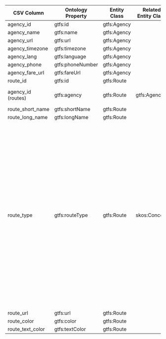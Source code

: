 | CSV Column           | Ontology Property    | Entity Class | Related Entity Class | Subject Generation            | Join Condition       | Datatype         | Function Name           | Function Output                                                                 |
|----------------------|----------------------|--------------|----------------------|--------------------------------|----------------------|------------------|-----------------------|---------------------------------------------------------|
| agency_id            | gtfs:id              | gtfs:Agency  |                      | http://example.org/agency/{id} |                      | xsd:string      |                        |                                                                                 |
| agency_name          | gtfs:name            | gtfs:Agency  |                      |                                |                      | foaf:name       |                         |                                                                                 |
| agency_url           | gtfs:url             | gtfs:Agency  |                      |                                |                      | foaf:page       |                        |                                                                                 |
| agency_timezone      | gtfs:timezone        | gtfs:Agency  |                      |                                |                      | xsd:string      |                         |                                                                                 |
| agency_lang          | gtfs:language        | gtfs:Agency  |                      |                                |                      | xsd:string      |                         |                                                                                 |
| agency_phone         | gtfs:phoneNumber     | gtfs:Agency  |                      |                                |                      | foaf:phone      |                         |                                                                                 |
| agency_fare_url      | gtfs:fareUrl         | gtfs:Agency  |                      |                                |                      | foaf:page       |                         |                                                                                 |
| route_id             | gtfs:id              | gtfs:Route   |                      | http://example.org/route/{id}  |                      | xsd:string      |                         |                                                                                 |
| agency_id (routes)   | gtfs:agency          | gtfs:Route   | gtfs:Agency          |                                | agency_id = agency_id|  |                                    |                                                                                 |
| route_short_name     | gtfs:shortName       | gtfs:Route   |                      |                                |                      | xsd:string      |                         |                                                                                 |
| route_long_name      | gtfs:longName        | gtfs:Route   |                      |                                |                      | xsd:string      |                      |                                                                                 |
| route_type           | gtfs:routeType       | gtfs:Route   | skos:Concept         |                                |  |                       | routeTypeMapper         | 0: <http://transport.linkeddata.es/kos/route-type/tram> <br> 1: <http://transport.linkeddata.es/kos/route-type/subway> <br> 2: <http://transport.linkeddata.es/kos/route-type/rail> <br> 3: <http://transport.linkeddata.es/kos/route-type/bus> <br> 4: <http://transport.linkeddata.es/kos/route-type/ferry> <br> 5: <http://transport.linkeddata.es/kos/route-type/cable-tram> <br> 6: <http://transport.linkeddata.es/kos/route-type/aerial-lift> <br> 7: <http://transport.linkeddata.es/kos/route-type/funicular> <br> 11: <http://transport.linkeddata.es/kos/route-type/trolleybus> <br> 12: <http://transport.linkeddata.es/kos/route-type/monorail> |
| route_url            | gtfs:url             | gtfs:Route   |                      |                                |                      | foaf:page       |                        |                                                                                 |
| route_color          | gtfs:color           | gtfs:Route   |                      |                                |                      | xsd:string      |                        |                                                                                 |
| route_text_color     | gtfs:textColor       | gtfs:Route   |                      |                                |                      | xsd:string      |                       |                                                                                 |